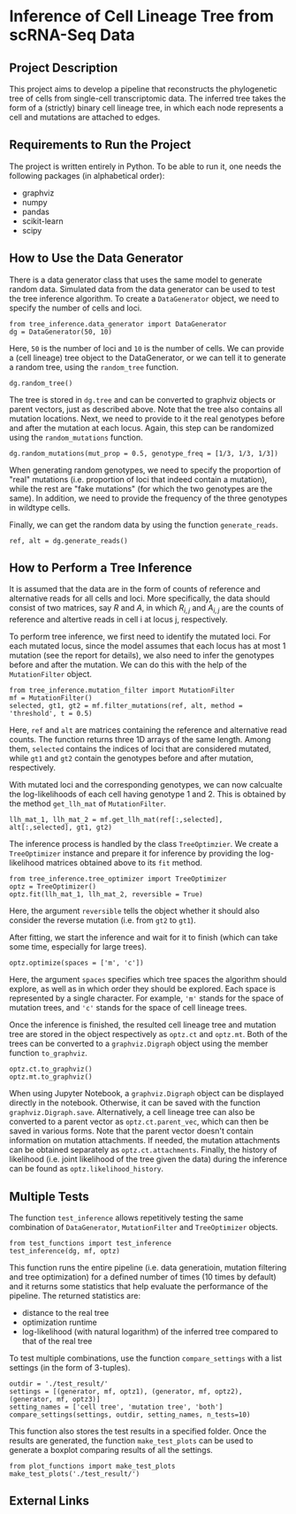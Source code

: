 # Inference of Cell Lineage Tree from scRNA-Seq Data
## Project Description

This project aims to develop a pipeline that reconstructs the phylogenetic tree of cells from single-cell transcriptomic data.
The inferred tree takes the form of a (strictly) binary cell lineage tree, in which each node represents a cell and mutations are attached to edges.


## Requirements to Run the Project

The project is written entirely in Python. To be able to run it, one needs the following packages (in alphabetical order):
- graphviz
- numpy
- pandas
- scikit-learn
- scipy


## How to Use the Data Generator

There is a data generator class that uses the same model to generate random data.
Simulated data from the data generator can be used to test the tree inference algorithm.
To create a `DataGenerator` object, we need to specify the number of cells and loci.
```
from tree_inference.data_generator import DataGenerator
dg = DataGenerator(50, 10)
```
Here, `50` is the number of loci and `10` is the number of cells.
We can provide a (cell lineage) tree object to the DataGenerator, or we can tell it to generate a random tree, using the `random_tree` function.
```
dg.random_tree()
```
The tree is stored in `dg.tree` and can be converted to graphviz objects or parent vectors, just as described above.
Note that the tree also contains all mutation locations.
Next, we need to provide to it the real genotypes before and after the mutation at each locus.
Again, this step can be randomized using the `random_mutations` function.
```
dg.random_mutations(mut_prop = 0.5, genotype_freq = [1/3, 1/3, 1/3])
```
When generating random genotypes, we need to specify the proportion of "real" mutations (i.e. proportion of loci that indeed contain a mutation), while the rest are "fake mutations" (for which the two genotypes are the same).
In addition, we need to provide the frequency of the three genotypes in wildtype cells.

Finally, we can get the random data by using the function `generate_reads`.
```
ref, alt = dg.generate_reads()
```


## How to Perform a Tree Inference

It is assumed that the data are in the form of counts of reference and alternative reads for all cells and loci. More specifically, the data should consist of two matrices, say $R$ and $A$, in which $R_{i,j}$ and $A_{i,j}$ are the counts of reference and altertive reads in cell i at locus j, respectively.

To perform tree inference, we first need to identify the mutated loci.
For each mutated locus, since the model assumes that each locus has at most 1 mutation (see the report for details), we also need to infer the genotypes before and after the mutation.
We can do this with the help of the `MutationFilter` object.
```
from tree_inference.mutation_filter import MutationFilter
mf = MutationFilter()
selected, gt1, gt2 = mf.filter_mutations(ref, alt, method = 'threshold', t = 0.5)
```
Here, `ref` and `alt` are matrices containing the reference and alternative read counts.
The function returns three 1D arrays of the same length. Among them, `selected` contains the indices of loci that are considered mutated, while `gt1` and `gt2` contain the genotypes before and after mutation, respectively.

With mutated loci and the corresponding genotypes, we can now calcualte the log-likelihoods of each cell having genotype 1 and 2.
This is obtained by the method `get_llh_mat` of `MutationFilter`.
```
llh_mat_1, llh_mat_2 = mf.get_llh_mat(ref[:,selected], alt[:,selected], gt1, gt2)
```

The inference process is handled by the class `TreeOptimzier`.
We create a `TreeOptimizer` instance and prepare it for inference by providing the log-likelihood matrices obtained above to its `fit` method.
```
from tree_inference.tree_optimizer import TreeOptimizer
optz = TreeOptimizer()
optz.fit(llh_mat_1, llh_mat_2, reversible = True)
```
Here, the argument `reversible` tells the object whether it should also consider the reverse mutation (i.e. from `gt2` to `gt1`).

After fitting, we start the inference and wait for it to finish (which can take some time, especially for large trees).
```
optz.optimize(spaces = ['m', 'c'])
```
Here, the argument `spaces` specifies which tree spaces the algorithm should explore, as well as in which order they should be explored.
Each space is represented by a single character. 
For example, `'m'` stands for the space of mutation trees, and `'c'` stands for the space of cell lineage trees.

Once the inference is finished, the resulted cell lineage tree and mutation tree are stored in the object respectively as `optz.ct` and `optz.mt`.
Both of the trees can be converted to a `graphviz.Digraph` object using the member function `to_graphviz`.
```
optz.ct.to_graphviz()
optz.mt.to_graphviz()
```
When using Jupyter Notebook, a `graphviz.Digraph` object can be displayed directly in the notebook.
Otherwise, it can be saved with the function `graphviz.Digraph.save`.
Alternatively, a cell lineage tree can also be converted to a parent vector as `optz.ct.parent_vec`, which can then be saved in various forms.
Note that the parent vector doesn't contain information on mutation attachments.
If needed, the mutation attachments can be obtained separately as `optz.ct.attachments`.
Finally, the history of likelihood (i.e. joint likelihood of the tree given the data) during the inference can be found as `optz.likelihood_history`.


## Multiple Tests

The function `test_inference` allows repetitively testing the same combination of `DataGenerator`, `MutationFilter` and `TreeOptimizer` objects.
```
from test_functions import test_inference
test_inference(dg, mf, optz)
```
This function runs the entire pipeline (i.e. data generatioin, mutation filtering and tree optimization) for a defined number of times (10 times by default) and it returns some statistics that help evaluate the performance of the pipeline. The returned statistics are:
- distance to the real tree
- optimization runtime
- log-likelihood (with natural logarithm) of the inferred tree compared to that of the real tree

To test multiple combinations, use the function `compare_settings` with a list settings (in the form of 3-tuples).
```
outdir = './test_result/'
settings = [(generator, mf, optz1), (generator, mf, optz2), (generator, mf, optz3)]
setting_names = ['cell tree', 'mutation tree', 'both']
compare_settings(settings, outdir, setting_names, n_tests=10)
```

This function also stores the test results in a specified folder.
Once the results are generated, the function `make_test_plots` can be used to generate a boxplot comparing results of all the settings.
```
from plot_functions import make_test_plots
make_test_plots('./test_result/')
```

## External Links
